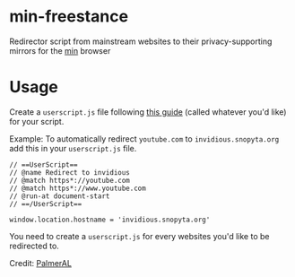 # min-freestance
 Redirector script from mainstream websites to their privacy-supporting mirrors for the [min](https://github.com/minbrowser/min) browser
 
 # Usage
 Create a ```userscript.js``` file following [this guide](https://github.com/minbrowser/min/wiki/userscripts) (called whatever you'd like) for your script.

Example: To automatically redirect ```youtube.com``` to ```invidious.snopyta.org``` add this in your ```userscript.js``` file.

```
// ==UserScript==
// @name Redirect to invidious
// @match https*://youtube.com
// @match https*://www.youtube.com
// @run-at document-start
// ==/UserScript==

window.location.hostname = 'invidious.snopyta.org'
```

You need to create a ```userscript.js``` for every websites you'd like to be redirected to.

Credit: [PalmerAL](https://github.com/PalmerAL)

